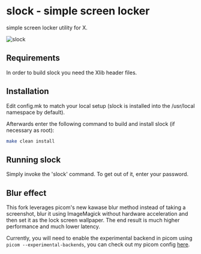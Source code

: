 # slock - simple screen locker

simple screen locker utility for X. 

![slock](https://i.imgur.com/74fazMq.png)

## Requirements

In order to build slock you need the Xlib header files.

## Installation

Edit config.mk to match your local setup (slock is installed into
the /usr/local namespace by default).

Afterwards enter the following command to build and install slock
(if necessary as root):

```sh
make clean install
```

## Running slock

Simply invoke the 'slock' command. To get out of it, enter your password.

## Blur effect

This fork leverages picom's new kawase blur method instead of taking a screenshot, blur it using ImageMagick without hardware acceleration and then set it as the lock screen wallpaper.
The end result is much higher performance and much lower latency.

Currently, you will need to enable the experimental backend in picom using `picom --experimental-backends`, you can check out my picom config [here](https://github.com/khuedoan/dotfiles/blob/master/.config/picom/picom.conf#L29).
